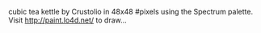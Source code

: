 cubic tea kettle by Crustolio in 48x48 #pixels using the Spectrum palette. Visit http://paint.lo4d.net/ to draw... 